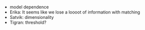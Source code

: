 - model dependence
- Erika: It seems like we lose a loooot of information with matching
- Satvik: dimensionality
- Tigran: threshold?
